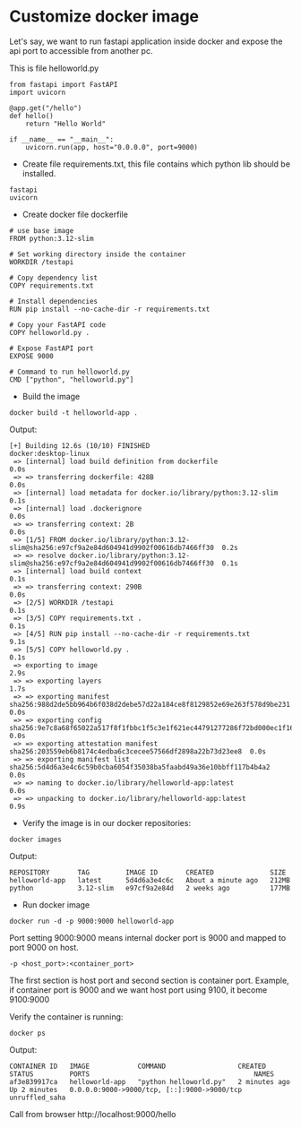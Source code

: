 # Customize docker image

Let's say, we want to run fastapi application inside docker and expose the api port to accessible from another pc.

This is file helloworld.py
```
from fastapi import FastAPI
import uvicorn

@app.get("/hello")
def hello()
    return "Hello World"

if __name__ == "__main__":
    uvicorn.run(app, host="0.0.0.0", port=9000)
```

* Create file requirements.txt, this file contains which python lib should be installed.
```
fastapi
uvicorn
```

* Create docker file dockerfile
```
# use base image
FROM python:3.12-slim

# Set working directory inside the container
WORKDIR /testapi

# Copy dependency list
COPY requirements.txt 

# Install dependencies
RUN pip install --no-cache-dir -r requirements.txt

# Copy your FastAPI code
COPY helloworld.py .

# Expose FastAPI port
EXPOSE 9000

# Command to run helloworld.py
CMD ["python", "helloworld.py"]

```

* Build the image
```
docker build -t helloworld-app .
```
Output:
```
[+] Building 12.6s (10/10) FINISHED                                               docker:desktop-linux
 => [internal] load build definition from dockerfile                                              0.0s
 => => transferring dockerfile: 428B                                                              0.0s
 => [internal] load metadata for docker.io/library/python:3.12-slim                               0.1s
 => [internal] load .dockerignore                                                                 0.0s
 => => transferring context: 2B                                                                   0.0s
 => [1/5] FROM docker.io/library/python:3.12-slim@sha256:e97cf9a2e84d604941d9902f00616db7466ff30  0.2s
 => => resolve docker.io/library/python:3.12-slim@sha256:e97cf9a2e84d604941d9902f00616db7466ff30  0.1s
 => [internal] load build context                                                                 0.1s
 => => transferring context: 290B                                                                 0.0s
 => [2/5] WORKDIR /testapi                                                                        0.1s
 => [3/5] COPY requirements.txt .                                                                 0.1s
 => [4/5] RUN pip install --no-cache-dir -r requirements.txt                                      9.1s
 => [5/5] COPY helloworld.py .                                                                    0.1s
 => exporting to image                                                                            2.9s
 => => exporting layers                                                                           1.7s
 => => exporting manifest sha256:988d2de5bb964b6f038d2debe57d22a184ce8f8129852e69e263f578d9be231  0.0s
 => => exporting config sha256:9e7c8a68f65022a517f8f1fbbc1f5c3e1f621ec44791277286f72bd000ec1f16   0.0s
 => => exporting attestation manifest sha256:203559eb6b8174c4edba6c3cecee57566df2898a22b73d23ee8  0.0s
 => => exporting manifest list sha256:5d4d6a3e4c6c59b0cba6054f35038ba5faabd49a36e10bbff117b4b4a2  0.0s
 => => naming to docker.io/library/helloworld-app:latest                                          0.0s
 => => unpacking to docker.io/library/helloworld-app:latest                                       0.9s
```

* Verify the image is in our docker repositories:
```
docker images
```
Output:
```
REPOSITORY       TAG         IMAGE ID       CREATED              SIZE
helloworld-app   latest      5d4d6a3e4c6c   About a minute ago   212MB
python           3.12-slim   e97cf9a2e84d   2 weeks ago          177MB
```

* Run docker image
```
docker run -d -p 9000:9000 helloworld-app
```
Port setting 9000:9000 means internal docker port is 9000 and mapped to port 9000 on host. 
```
-p <host_port>:<container_port>
```
The first section is host port and second section is container port.
Example, if container port is 9000 and we want host port using 9100, it become 9100:9000

Verify the container is running:
```
docker ps
```
Output:
```
CONTAINER ID   IMAGE            COMMAND                  CREATED         STATUS         PORTS                                         NAMES
af3e839917ca   helloworld-app   "python helloworld.py"   2 minutes ago   Up 2 minutes   0.0.0.0:9000->9000/tcp, [::]:9000->9000/tcp   unruffled_saha
```

Call from browser http://localhost:9000/hello

